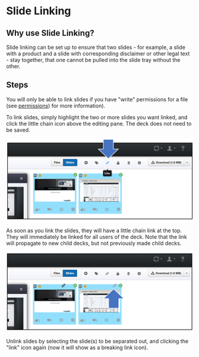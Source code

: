 # Slide Linking

## Why use Slide Linking? 

Slide linking can be set up to ensure that two slides - for example, a slide with a product and a slide with corresponding disclaimer or other legal text - stay together, that one cannot be pulled into the slide tray without the other. 

## Steps

You will only be able to link slides if you have "write" permissions for a file (see [permissions](presentations-permissions.md)) for more information). 

To link slides, simply highlight the two or more slides you want linked, and click the little chain icon above the editing pane. The deck does not need to be saved. 

![How to link slides](img/presentations-slide-linking-1.png)

As soon as you link the slides, they will have a little chain link at the top. They will immediately be linked for all users of the deck. Note that the link will propagate to new child decks, but not previously made child decks. 

![Slide links shown](img/presentations-slide-linking-2.png)

Unlink slides by selecting the slide(s) to be separated out, and clicking the "link" icon again (now it will show as a breaking link icon). 
